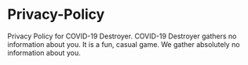 # Privacy-Policy
Privacy Policy for COVID-19 Destroyer.
COVID-19 Destroyer gathers no information about you. It is a fun, casual game. We gather absolutely no information about you.
